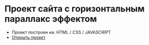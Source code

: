# Проект сайта с горизонтальным параллакс эффектом
- Проект построен на: HTML / CSS / JAVASCRIPT
- [Открыть проект](https://mrsergpron.github.io/site-horizontal-parallax/)
